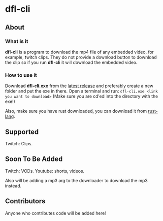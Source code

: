 # dfl-cli

## About

### What is it

**dfl-cli** is a program to download the mp4 file of any embedded video, for example, twitch clips. They do not provide a download button to download the clip so if you run **dfl-cli** it will download the embedded video.

### How to use it

Download **dfl-cli.exe** from the [latest release](https://github.com/Uvxtq/dfl-cli/releases/latest) and preferably create a new folder and put the exe in there. Open a terminal and run: ```dfl-cli.exe <link you want to download>``` (Make sure you are cd'ed into the directory with the exe!)

Also, make sure you have rust downloaded, you can download it from [rust-lang](https://www.rust-lang.org/tools/install).

## Supported

Twitch: Clips.

## Soon To Be Added

Twitch: VODs.
Youtube: shorts, videos.

Also will be adding a mp3 arg to the downloader to download the mp3 instead.

## Contributors

Anyone who contributes code will be added here!
